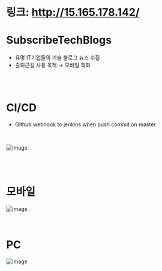 # 링크: http://15.165.178.142/

# SubscribeTechBlogs
- 유명 IT기업들의 기술 블로그 뉴스 수집
- 출퇴근길 사용 목적 → 모바일 특화


<br />
<br />


# CI/CD
- Github webhook to jenkins when push commit on master
<br />

![image](https://user-images.githubusercontent.com/71188307/110320998-70064780-8054-11eb-99ea-46a75f9628e6.png)

<br />
<br />

# 모바일
![image](https://user-images.githubusercontent.com/71188307/116537159-d440db80-a920-11eb-839e-79ece576553f.png)

<br />

# PC
![image](https://user-images.githubusercontent.com/71188307/116537217-e7ec4200-a920-11eb-951f-db2db7063411.png)



